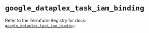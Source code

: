 # `google_dataplex_task_iam_binding`

Refer to the Terraform Registry for docs: [`google_dataplex_task_iam_binding`](https://registry.terraform.io/providers/hashicorp/google-beta/6.5.0/docs/resources/google_dataplex_task_iam_binding).
